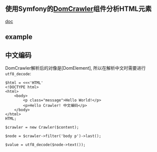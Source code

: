 
## 使用Symfony的[DomCrawler](https://github.com/symfony/DomCrawler)组件分析HTML元素


[doc](http://symfony.com/doc/current/components/dom_crawler.html)


## example



## 中文编码

DomCrawler解析后的对像是[DomElement], 所以在解析中文时需要进行`utf8_decode`:

```
$html = <<<'HTML'
<!DOCTYPE html>
<html>
    <body>
        <p class="message">Hello World!</p>
        <p>Hello Crawler! 中文编码</p>
    </body>
</html>
HTML;

$crawler = new Crawler($content);

$node = $crawler->filter('body p')->last();

$value = utf8_decode($node->text());
```